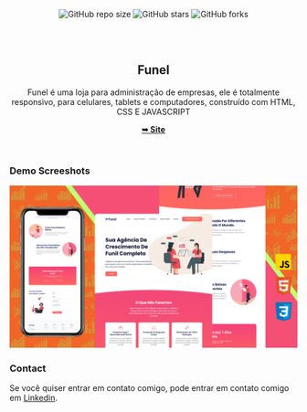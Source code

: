 <div align="center">
  
  ![GitHub repo size](https://img.shields.io/github/repo-size/ichumbo/Funel-Agency)
  ![GitHub stars](https://img.shields.io/github/stars/ichumbo/Funel-Agency?style=social)
  ![GitHub forks](https://img.shields.io/github/forks/ichumbo/Funel-Agency?style=social)

  <br />
  <br />

  <h2 align="center">Funel</h2>

  Funel é uma loja para administração de empresas, ele é totalmente responsivo, para celulares, tablets e computadores, construído com HTML, CSS E JAVASCRIPT

  <a href="https://ichumbo-funel.netlify.app"><strong>➥ Site</strong></a>

</div>

<br />

### Demo Screeshots

![Demonstração do Blogy Desktop](./readme-images/funel-img.png)

### Contact

Se você quiser entrar em contato comigo, pode entrar em contato comigo em [Linkedin](https://www.linkedin.com/in/ichumbo/).